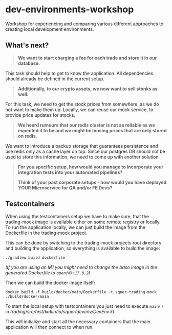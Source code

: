 # dev-environments-workshop
Workshop for experiencing and comparing various different approaches to creating local development environments.

## What's next?
>__We want to start charging a fee for each trade and store it in our database.__

This task should help to get to know the application. All dependencies should already be defined in the current setup.

>__Additionally, to our crypto assets, we now want to sell stonks as well.__

For this task, we need to get the stock prices from somewhere, as we do not want to make them up. Locally, we can reuse our mock service, to provide price updates for stocks.

>__We heard rumours that our redis cluster is not as reliable as we expected it to be and we might be loosing prices that are only stored on redis.__

We want to introduce a backup storage that guarantees persistence and use redis only as a cache layer on top. Since our postgres DB should not be used to store this information, we need to come up with another solution.

>__For you specific setup, how would you manage to incorporate your integration tests into your automated pipelines?__


>__Think of your past corporate setups - how would you have deployed YOUR Microservice for QA and/or FE Devs?__

## Testcontainers
When using the testcontainers setup we have to make sure, that the trading-mock image is available either on some remote
registry or locally. To run the application locally, we can just build the image from the Dockerfile in the trading-mock
project.

This can be done by switching to the trading-mock projects root directory and building the application,
so everything is available to build the image:
```
./gradlew build dockerfile
```
_(If you are using an M1 you might need to change the base image in the generated Dockerfile to `openjdk:17.0.2`)_

Then we can build the docker image itself:
```
docker build -f build/docker/main/Dockerfile -t squer-trading-mock ./build/docker/main
```

To start the local setup with testcontainers you just need to execute `main()` 
in _trading/src/test/kotlin/io/squer/devenv/DevEnv.kt_.

This will initialize and start all the necessary containers that the main application will then connect to when run.

